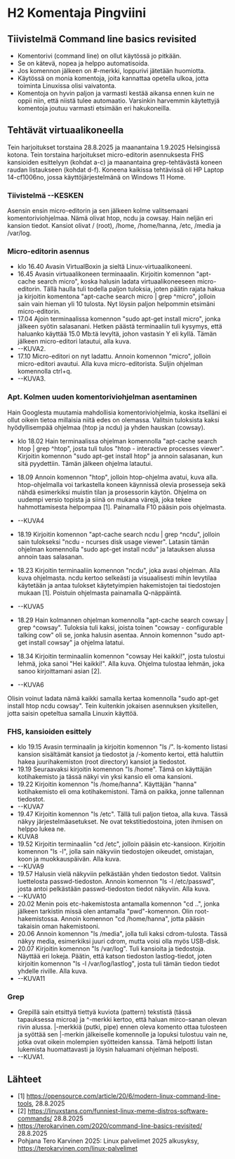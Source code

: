 # H2 Komentaja Pingviini

## Tiivistelmä Command line basics revisited

- Komentorivi (command line) on ollut käytössä jo pitkään.
- Se on kätevä, nopea ja helppo automatisoida.
- Jos komennon jälkeen on #-merkki, loppurivi jätetään huomiotta.
- Käytössä on monia komentoja, joita kannattaa opetella ulkoa, jotta toiminta Linuxissa olisi vaivatonta.
- Komentoja on hyvin paljon ja varmasti kestää aikansa ennen kuin ne oppii niin, että niistä tulee automaatio. Varsinkin harvemmin käytettyjä komentoja joutuu varmasti etsimään eri hakukoneilla. 


## Tehtävät virtuaalikoneella

Tein harjoitukset torstaina 28.8.2025 ja maanantaina 1.9.2025 Helsingissä kotona. Tein torstaina harjoitukset micro-editorin asennuksesta FHS kansioiden esittelyyn (kohdat a-c) ja maanantaina grep-tehtävästä koneen raudan listaukseen (kohdat d-f). Koneena kaikissa tehtävissä oli HP Laptop 14-cf1006no, jossa käyttöjärjestelmänä on Windows 11 Home. 

### Tiivistelmä      --KESKEN

Asensin ensin micro-editorin ja sen jälkeen kolme valitsemaani komentoriviohjelmaa. Nämä olivat htop, ncdu ja cowsay. Hain neljän eri kansion tiedot. Kansiot olivat / (root), /home, /home/hanna, /etc, /media ja /var/log.

### Micro-editorin asennus

* klo 16.40 Avasin VirtualBoxin ja sieltä Linux-virtuaalikoneeni.
* 16.45 Avasin virtuaalikoneen terminaaalin. Kirjoitin komennon "apt-cache search micro", koska halusin ladata virtuaalikoneeseen micro-editorin. Tällä haulla tuli todella paljon tuloksia, joten päätin rajata hakua ja kirjoitin komentona "apt-cache search micro | grep ^micro", jolloin sain vain hieman yli 10 tulosta. Nyt löysin paljon helpommin etsimäni micro-editorin.
* 17.04 Ajoin terminaalissa komennon "sudo apt-get install micro", jonka jälkeen syötin salasanani. Hetken päästä terminaaliin tuli kysymys, että haluanko käyttää 15.0 Mb:tä levyltä, johon vastasin Y eli kyllä. Tämän jälkeen micro-editori latautui, alla kuva.
* --KUVA2.
* 17.10 Micro-editori on nyt ladattu. Annoin komennon "micro", jolloin micro-editori avautui. Alla kuva micro-editorista. Suljin ohjelman komennolla ctrl+q.
* --KUVA3.

### Apt. Kolmen uuden komentoriviohjelman asentaminen

Hain Googlesta muutamia mahdollisia komentoriviohjelmia, koska itselläni ei ollut oikein tietoa millaisia niitä edes on olemassa. Valitsin tuloksista kaksi hyödyllisempää ohjelmaa (htop ja ncdu) ja yhden hauskan (cowsay).

* klo 18.02 Hain terminaalissa ohjelman komennolla "apt-cache search htop | grep ^htop", josta tuli tulos "htop - interactive processes viewer". Kirjoitin komennon "sudo apt-get install htop" ja annoin salasanan, kun sitä pyydettiin. Tämän jälkeen ohjelma latautui.
* 18.09 Annoin komennon "htop", jolloin htop-ohjelma avatui, kuva alla. htop-ohjelmalla voi tarkastella koneen käynnissä olevia prosesseja sekä nähdä esimerkiksi muistin tilan ja prosessorin käytön. Ohjelma on uudempi versio topista ja siinä on mukana värejä, joka tekee hahmottamisesta helpompaa [1]. Painamalla F10 pääsin pois ohjelmasta.
* --KUVA4

* 18.19 Kirjoitin komennon "apt-cache search ncdu | grep ^ncdu", jolloin sain tulokseksi "ncdu - ncurses disk usage viewer". Latasin tämän ohjelman komennolla "sudo apt-get install ncdu" ja latauksen alussa annoin taas salasanan.
* 18.23 Kirjoitin terminaaliin komennon "ncdu", joka avasi ohjelman. Alla kuva ohjelmasta. ncdu kertoo selkeästi ja visuaalisesti mihin levytilaa käytetään ja antaa tulokset käytetyimpien hakemistojen tai tiedostojen mukaan [1]. Poistuin ohjelmasta painamalla Q-näppäintä.
* --KUVA5

* 18.29 Hain kolmannen ohjelman komennolla "apt-cache search cowsay | grep ^cowsay". Tuloksia tuli kaksi, joista toinen "cowsay - configurable talking cow" oli se, jonka halusin asentaa. Annoin komennon "sudo apt-get install cowsay" ja ohjelma latatui.
* 18.34 Kirjoitin terminaaliin komennon "cowsay Hei kaikki!", josta tulostui lehmä, joka sanoi "Hei kaikki!". Alla kuva. Ohjelma tulostaa lehmän, joka sanoo kirjoittamani asian [2].
* --KUVA6

Olisin voinut ladata nämä kaikki samalla kertaa komennolla "sudo apt-get install htop ncdu cowsay". Tein kuitenkin jokaisen asennuksen yksitellen, jotta saisin opeteltua samalla Linuxin käyttöä.

### FHS, kansioiden esittely

* klo 19.15 Avasin terminaalin ja kirjoitin komennon "ls /". ls-komento listasi kansion sisältämät kansiot ja tiedostot ja /-komento kertoi, että haluttiin hakea juurihakemiston (root directory) kansiot ja tiedostot.
* 19.19 Seuraavaksi kirjoitin komennon "ls /home". Tämä on käyttäjän kotihakemisto ja tässä näkyi vin yksi kansio eli oma kansioni.
* 19.22 Kirjoitin komennon "ls /home/hanna". Käyttäjän "hanna" kotihakemisto eli oma kotihakemistoni. Tämä on paikka, jonne tallennan tiedostot.
* --KUVA7
* 19.47 Kirjoitin komennon "ls /etc". Tällä tuli paljon tietoa, alla kuva. Tässä näkyy järjestelmäasetukset. Ne ovat tekstitiedostoina, joten ihmisen on helppo lukea ne.
* KUVA8
* 19.52 Kirjoitin terminaaliin "cd /etc", jolloin pääsin etc-kansioon. Kirjoitin komennon "ls -l", jolla sain näkyviin tiedostojen oikeudet, omistajan, koon ja muokkauspäivän. Alla kuva.
* --KUVA9 
* 19.57 Halusin vielä näkyviin pelkästään yhden tiedoston tiedot. Valitsin luettelosta passwd-tiedoston. Annoin komennon "ls -l /etc/passwd", josta antoi pelkästään passwd-tiedoston tiedot näkyviin. Alla kuva.
* --KUVA10
* 20.02 Menin pois etc-hakemistosta antamalla komennon "cd ..", jonka jälkeen tarkistin missä olen antamalla "pwd"-komennon. Olin root-hakemistossa. Annoin komennon "cd /home/hanna", jotta pääsin takaisin oman hakemistooni.
* 20.06 Annoin komennon "ls /media", jolla tuli kaksi cdrom-tulosta. Tässä näkyy media, esimerkiksi juuri cdrom, mutta voisi olla myös USB-disk.
* 20.07 Kirjoitin komennon "ls /var/log". Tuli kansioita ja tiedostoja. Näyttää eri lokeja. Päätin, että katson tiedoston lastlog-tiedot, joten kirjoitin komennon "ls -l /var/log/lastlog", josta tuli tämän tiedon tiedot yhdelle riville. Alla kuva.
* --KUVA11


### Grep

* Grepillä sain etsittyä tiettyä kuviota (pattern) tekstistä (tässä tapauksessa microa) ja ^-merkki kertoo, että haluan mirco-sanan olevan rivin alussa. |-merkkiä (putki, pipe) ennen oleva komento ottaa tulosteen ja syöttää sen |-merkin jälkeiselle komennolle ja lopuksi tulostuu vain ne, jotka ovat oikein molempien syötteiden kanssa. Tämä helpotti listan lukemista huomattavasti ja löysin haluamani ohjelman helposti.
* --KUVA1.


## Lähteet

* [1] https://opensource.com/article/20/6/modern-linux-command-line-tools, 28.8.2025
* [2] https://linuxstans.com/funniest-linux-meme-distros-software-commands/ 28.8.2025
* https://terokarvinen.com/2020/command-line-basics-revisited/ 28.8.2025
* Pohjana Tero Karvinen 2025: Linux palvelimet 2025 alkusyksy, https://terokarvinen.com/linux-palvelimet
